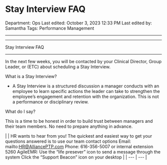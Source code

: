 # Stay Interview FAQ

Department: Ops
Last edited: October 3, 2023 12:33 PM
Last edited by: Samantha
Tags: Performance Management

---

---

Stay Interview FAQ

---

In the next few weeks, you will be contacted by your Clinical Director, Group Leader, or (ETC) about scheduling a Stay Interview.

What is a Stay Interview?

- A Stay Interview is a structured discussion a manager conducts with an employee to learn specific actions the leader can take to strengthen the employee’s engagement and retention with the organization. This is not a performance or disciplinary review.

What do I say?

This is a time to be honest in order to build trust between managers and their team members. No need to prepare anything in advance.

|  | HR wants to hear from you!
The quickest and easiest way to get your questions answered is to use our team contact options
Email: mailto:HR@AlliancePTP.com
Phone: 616-356-5007 or internal extension 5260
AgileEMR: Use the “life presever” icon to send a message through the system
Click the “Support Beacon” icon on your desktop |
| --- | --- |
